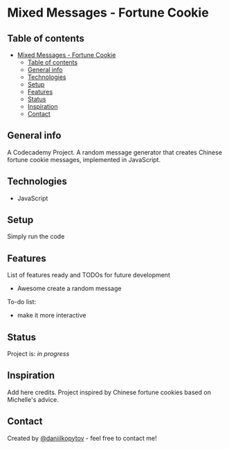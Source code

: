 # Mixed Messages - Fortune Cookie

## Table of contents
- [Mixed Messages - Fortune Cookie](#mixed-messages---fortune-cookie)
  - [Table of contents](#table-of-contents)
  - [General info](#general-info)
  - [Technologies](#technologies)
  - [Setup](#setup)
  - [Features](#features)
  - [Status](#status)
  - [Inspiration](#inspiration)
  - [Contact](#contact)

## General info
A Codecademy Project. A random message generator that creates Chinese fortune cookie messages, implemented in JavaScript.

## Technologies
* JavaScript 

## Setup
Simply run the code

## Features
List of features ready and TODOs for future development
* Awesome create a random message

To-do list:
* make it more interactive

## Status
Project is: _in progress_

## Inspiration
Add here credits. Project inspired by Chinese fortune cookies based on Michelle's advice.

## Contact
Created by [@daniilkopytov](https://twitter.com/daniilakopytov) - feel free to contact me!
